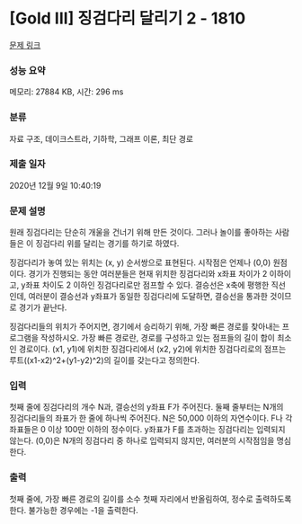 # [Gold III] 징검다리 달리기 2 - 1810 

[문제 링크](https://www.acmicpc.net/problem/1810) 

### 성능 요약

메모리: 27884 KB, 시간: 296 ms

### 분류

자료 구조, 데이크스트라, 기하학, 그래프 이론, 최단 경로

### 제출 일자

2020년 12월 9일 10:40:19

### 문제 설명

<p>원래 징검다리는 단순히 개울을 건너기 위해 만든 것이다. 그러나 놀이를 좋아하는 사람들은 이 징검다리 위를 달리는 경기를 하기로 하였다.</p>

<p>징검다리가 놓여 있는 위치는 (x, y) 순서쌍으로 표현된다. 시작점은 언제나 (0,0) 원점이다. 경기가 진행되는 동안 여러분들은 현재 위치한 징검다리와 x좌표 차이가 2 이하이고, y좌표 차이도 2 이하인 징검다리로만 점프할 수 있다. 결승선은 x축에 평행한 직선인데, 여러분이 결승선과 y좌표가 동일한 징검다리에 도달하면, 결승선을 통과한 것이므로 경기가 끝난다.</p>

<p>징검다리들의 위치가 주어지면, 경기에서 승리하기 위해, 가장 빠른 경로를 찾아내는 프로그램을 작성하시오. 가장 빠른 경로란, 경로를 구성하고 있는 점프들의 길이 합이 최소인 경로이다. (x1, y1)에 위치한 징검다리에서 (x2, y2)에 위치한 징검다리로의 점프는 루트((x1-x2)^2+(y1-y2)^2)의 길이를 갖는다고 정의한다.</p>

### 입력 

 <p>첫째 줄에 징검다리의 개수 N과, 결승선의 y좌표 F가 주어진다. 둘째 줄부터는 N개의 징검다리들의 좌표가 한 줄에 하나씩 주어진다. N은 50,000 이하의 자연수이다. F나 각 좌표들은 0 이상 100만 이하의 정수이다. y좌표가 F를 초과하는 징검다리는 입력되지 않는다. (0,0)은 N개의 징검다리 중 하나로 입력되지 않지만, 여러분의 시작점임을 명심한다.</p>

### 출력 

 <p>첫째 줄에, 가장 빠른 경로의 길이를 소수 첫째 자리에서 반올림하여, 정수로 출력하도록 한다. 불가능한 경우에는 -1을 출력한다.</p>


